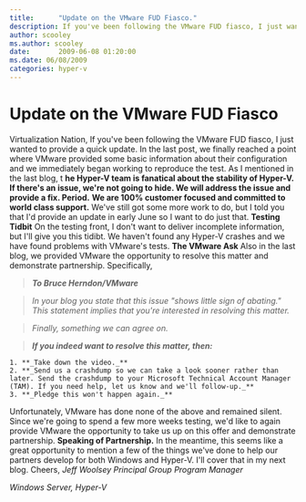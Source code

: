 ```yaml
---
title:      "Update on the VMware FUD Fiasco."
description: If you've been following the VMware FUD fiasco, I just wanted to provide a quick update.
author: scooley
ms.author: scooley
date:       2009-06-08 01:20:00
ms.date: 06/08/2009
categories: hyper-v
---
```

# Update on the VMware FUD Fiasco

Virtualization Nation, If you've been following the VMware FUD fiasco, I just wanted to provide a quick update. In the last post, we finally reached a point where VMware provided some basic information about their configuration and we immediately began working to reproduce the test. As I mentioned in the last blog, t **he Hyper-V team is fanatical about the stability of Hyper-V. If there's an issue, we're not going to hide. We will address the issue and provide a fix. Period.** **We are 100% customer focused and committed to world class support.** We've still got some more work to do, but I told you that I'd provide an update in early June so I want to do just that. **Testing Tidbit** On the testing front, I don't want to deliver incomplete information, but I'll give you this tidibt. We haven't found any Hyper-V crashes and we have found problems with VMware's tests. **The VMware Ask** Also in the last blog, we provided VMware the opportunity to resolve this matter and demonstrate partnership. Specifically, 

> **_To Bruce Herndon/VMware_**

> _In your blog you state that this issue "shows little sign of abating." This statement implies that you're interested in resolving this matter._

> _Finally, something we can agree on._

> **_If you indeed want to resolve this matter, then:_**

    1. **_Take down the video._**
    2. **_Send us a crashdump so we can take a look sooner rather than later. Send the crashdump to your Microsoft Technical Account Manager (TAM). If you need help, let us know and we'll follow-up._**
    3. **_Pledge this won't happen again._**



Unfortunately, VMware has done none of the above and remained silent. Since we're going to spend a few more weeks testing, we'd like to again provide VMware the opportunity to take us up on this offer and demonstrate partnership. **Speaking of Partnership.** In the meantime, this seems like a great opportunity to mention a few of the things we've done to help our partners develop for both Windows and Hyper-V. I'll cover that in my next blog. Cheers, _Jeff Woolsey_ _Principal Group Program Manager_

_Windows Server, Hyper-V_
